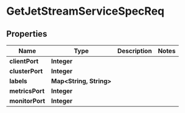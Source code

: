 

# GetJetStreamServiceSpecReq


## Properties

Name | Type | Description | Notes
------------ | ------------- | ------------- | -------------
**clientPort** | **Integer** |  | 
**clusterPort** | **Integer** |  | 
**labels** | **Map&lt;String, String&gt;** |  | 
**metricsPort** | **Integer** |  | 
**monitorPort** | **Integer** |  | 



